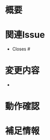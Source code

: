 <!-- I want to review in Japanese. -->

# 概要

<!-- このPRで解決する内容を簡潔に記載します -->
<!-- 例: 「通知機能の実装」や「バリデーションロジックの修正」 -->

# 関連Issue

<!-- 対応しているIssueがあれば箇条書きでリンクします -->
<!-- 例: 「Closes #1」 -->

- Closes #

# 変更内容

<!-- 実装した機能や修正内容のポイントを箇条書きで記載します -->
<!-- 例: 「通知ボタンの追加」「APIのバリデーション追加」 -->

-

# 動作確認

<!-- 動作確認を行った手順や条件を記載します -->
<!-- 例: 「TOPページで通知ボタンをクリックし、通知が表示されることを確認」 -->

# 補足情報

<!-- 特筆すべき内容があれば追加で記載します -->
<!-- 例: 「現時点ではiPhoneのみ対応。Androidは未対応」 -->

<!-- I want to review in Japanese. -->

<!--
~~~~~~~~~~~~~~~~~~~~~~~~~~~~~~~~~~~~~~~~~~~~~~~~~~~~~~~~~~~~~~~
リリースPR作成時は上記を全て削除して、以下のフォーマットを利用してください
~~~~~~~~~~~~~~~~~~~~~~~~~~~~~~~~~~~~~~~~~~~~~~~~~~~~~~~~~~~~~~~
-->

<!--  # Summary -->

<!-- このリリースに含まれる内容を簡潔に記載します -->
<!-- 例: 「通知機能の実装」や「バリデーションロジックの修正」 -->
